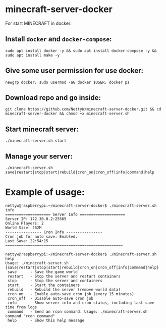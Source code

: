 # minecraft-server-docker
For start MINECRAFT in docker:
## Install `docker` and `docker-compose`:
```sudo apt install docker -y && sudo apt install docker-compose -y && sudo apt install make -y```
## Give some user permission for use docker:
```newgrp docker; sudo usermod -aG docker $USER; docker ps```
## Download repo and go inside:
```git clone https://github.com/NettyW/minecraft-server-docker.git && cd minecraft-server-docker && chmod +x minecraft-server.sh```
## Start minecraft server:
```./minecraft-server.sh start```
## Manage your server:
```./minecraft-server.sh save|restart|stop|start|rebuild|cron_on|cron_off|info|command|help```

# Example of usage:
```
nettyw@raspberrypi:~/minecraft-server-docker$ ./minecraft-server.sh info
==================== Server Info ====================
Server IP: 172.30.0.2:25565
Online Players: 2
World Size: 262M
---------------- Cron Info ----------------
Cron job for auto save: Enabled.
Last Save: 22:54:15
====================================================

nettyw@raspberrypi:~/minecraft-server-docker$ ./minecraft-server.sh help
Usage: ./minecraft-server.sh {save|restart|stop|start|rebuild|cron_on|cron_off|info|command|help}
 save      - Save the game world
 restart   - Stop the server and restart containers
 stop      - Stop the server and containers
 start     - Start the containers
 rebuild   - Rebuild the server (remove world data)
 cron_on   - Enable auto-save cron job (every 15 minutes)
 cron_off  - Disable auto-save cron job
 info      - Show server info and cron status, including last save time from logs
 command   - Send an rcon command. Usage: ./minecraft-server.sh command "rcon_command"
 help      - Show this help message
```